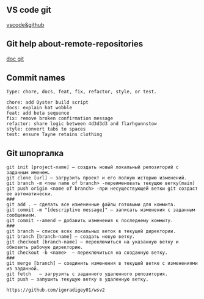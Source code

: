 ## VS code git
[vscode&github](https://vscode.github.com)
## Git help about-remote-repositories
[doc git](https://docs.github.com/ru/get-started/getting-started-with-git/about-remote-repositories)

 ## Commit names
 ```
 Type: chore, docs, feat, fix, refactor, style, or test.

 chore: add Oyster build script
docs: explain hat wobble
feat: add beta sequence
fix: remove broken confirmation message
refactor: share logic between 4d3d3d3 and flarhgunnstow
style: convert tabs to spaces
test: ensure Tayne retains clothing
 ```


## Git шпоргалка
  ```
  git init [project-name] — создать новый локальный репозиторий с заданным именем.
  git clone [url] — загрузить проект и его полную историю изменений.
  git branch -m <new name of branch> -переименовать текущюю ветку(main)
  git push origin <name of branch> -при несуществующей ветки git создаст ее автоматически.
  ### 
  git add . — сделать все измененные файлы готовыми для коммита.
  git commit -m "[descriptive message]" — записать изменения с заданным сообщением.
  git commit --amend — добавить изменения к последнему коммиту.
  ###
  git branch — список всех локальных веток в текущей директории.
  git branch [branch-name] — создать новую ветку.
  git checkout [branch-name] — переключиться на указанную ветку и обновить рабочую директорию.
  git checkout -b <name>  — переключиться на созданную ветку.
  ###
  git merge [branch] — соединить изменения в текущей ветке с изменениями из заданной.
  git fetch   — загрузить с заданного удаленного репозитория.
  git push — запушить текущую ветку в удаленную ветку.

  https://github.com/igoradigey01/wsv2
  
  ```